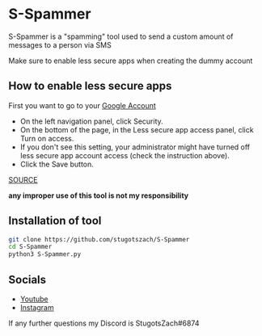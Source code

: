 # S-Spammer
S-Spammer is a "spamming" tool used to send a custom amount of messages to a person via SMS

Make sure to enable less secure apps when creating the dummy account
## How to enable less secure apps
First you want to go to your [Google Account](https://myaccount.google.com/)
- On the left navigation panel, click Security.
- On the bottom of the page, in the Less secure app access panel, click Turn on access.
- If you don't see this setting, your administrator might have turned off less secure app account access (check the instruction above).
- Click the Save button.

[SOURCE](https://hotter.io/docs/email-accounts/secure-app-gmail/)

<b>any improper use of this tool is not my responsibility</b>
## Installation of tool
```bash
git clone https://github.com/stugotszach/S-Spammer
cd S-Spammer
python3 S-Spammer.py
```

## Socials
- [Youtube](https://www.youtube.com/channel/UCZHIDwfPGxdbttd_Xwel9lw?view_as=subscriber)
- [Instagram](https://www.instagram.com/zach_ketterman/)

If any further questions my Discord is StugotsZach#6874
